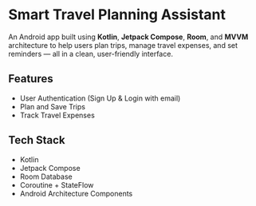 # Smart Travel Planning Assistant 

An Android app built using **Kotlin**, **Jetpack Compose**, **Room**, and **MVVM** architecture to help users plan trips, manage travel expenses, and set reminders — all in a clean, user-friendly interface.

## Features

- User Authentication (Sign Up & Login with email)
- Plan and Save Trips
-  Track Travel Expenses

## Tech Stack

- Kotlin
- Jetpack Compose
- Room Database
- Coroutine + StateFlow
- Android Architecture Components

